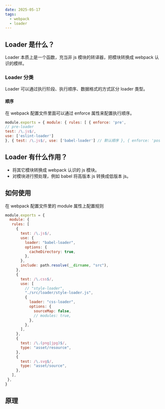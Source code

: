 ```yaml
---
date: 2025-05-17
tags:
  - webpack
  - loader
---
```


## Loader 是什么？

Loader 本质上是一个函数，充当非 js 模块的转译器，把模块转换成 webpack 认识的模样。

### Loader 分类

Loader 可以通过执行阶段、执行顺序、数据格式的方式区分 loader 类型。

#### 顺序

在 webpack 配置文件里面可以通过 enforce 属性来配置执行顺序。
```js
module.exports = { module: { rules: [ { enforce: 'pre', 
// pre-loader 
test: /\.js$/, 
use: ['eslint-loader'] 
}, { test: /\.js$/, use: ['babel-loader'] // 默认顺序 }, { enforce: 'post', // post-loader test: /\.js$/, use: ['terser-loader'] } ] } };
```


## Loader 有什么作用？

- 将其它模块转换成 webpack 认识的 js 模块。
- 对模块进行预处理，例如 babel 将高版本 js 转换成低版本 js。

## 如何使用

在 webpack 配置文件里的 module 属性上配置规则

```js
module.exports = {
  module: {
   rules: [
     {
       test: /\.js$/,
       use: {
         loader: "babel-loader",
         options: {
           cacheDirectory: true,
         },
       },
       include: path.resolve(__dirname, "src"),
     },
     {
       test: /\.css$/,
       use: [
         // "style-loader",
         "./src/loader/style-loader.js",
         {
           loader: "css-loader",
           options: {
             sourceMap: false,
             // modules: true,
           },
         },
       ],
     },
     {
       test: /\.(png|jpg)$/,
       type: "asset/resource",
     },
     {
       test: /\.svg$/,
       type: "asset/source",
     },
   ],
 },
}
```

## 原理


